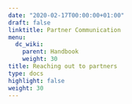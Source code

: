 ```yaml
---
date: "2020-02-17T00:00:00+01:00"
draft: false
linktitle: Partner Communication
menu:
  dc_wiki:
    parent: Handbook
    weight: 30
title: Reaching out to partners
type: docs
highlight: false
weight: 30
---
```

